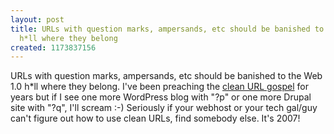 ```yaml
---
layout: post
title: URLs with question marks, ampersands, etc should be banished to the Web 1.0
  h*ll where they belong
created: 1173837156
---
```

<p> URLs with question marks, ampersands, etc should be banished to the Web 1.0 h*ll where they belong. I&#39;ve been preaching the <a href="http://bryght.com/node/50">clean URL gospel</a> for years but if I see one more WordPress blog with &quot;?p&quot; or one more Drupal site with &quot;?q&quot;, I&#39;ll scream :-) Seriously if your webhost or your tech gal/guy can&#39;t figure out how to use clean URLs, find somebody else. It&#39;s 2007! </p>
